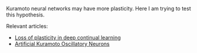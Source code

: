 Kuramoto neural networks may have more plasticity. Here I am trying to test this hypothesis.

Relevant articles:
+ [Loss of plasticity in deep continual learning](https://www.nature.com/articles/s41586-024-07711-7)
+ [Artificial Kuramoto Oscillatory Neurons](https://arxiv.org/abs/2410.13821v1)